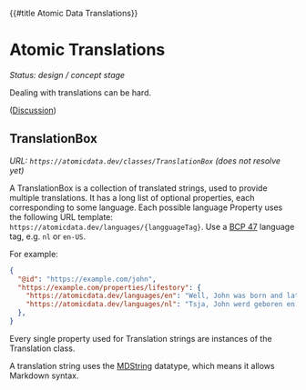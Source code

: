 {{#title Atomic Data Translations}}
# Atomic Translations

_Status: design / concept stage_

Dealing with translations can be hard.

([Discussion](https://github.com/ontola/atomic-data/issues/6))

## TranslationBox

_URL: `https://atomicdata.dev/classes/TranslationBox` (does not resolve yet)_

A TranslationBox is a collection of translated strings, used to provide multiple translations.
It has a long list of optional properties, each corresponding to some language.
Each possible language Property uses the following URL template: `https://atomicdata.dev/languages/{langguageTag}`.
Use a [BCP 47](http://www.rfc-editor.org/rfc/bcp/bcp47.txt) language tag, e.g. `nl` or `en-US`.

For example:

```json
{
  "@id": "https://example.com/john",
  "https://example.com/properties/lifestory": {
    "https://atomicdata.dev/languages/en": "Well, John was born and later he died.",
    "https://atomicdata.dev/languages/nl": "Tsja, John werd geboren en stierf later."
  },
}
```

Every single property used for Translation strings are instances of the Translation class.

A translation string uses the [MDString](https://atomicdata.dev/datatypes/markdown) datatype, which means it allows Markdown syntax.
